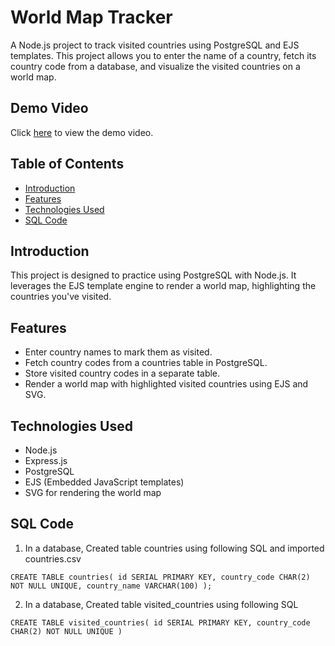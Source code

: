 # World Map Tracker

A Node.js project to track visited countries using PostgreSQL and EJS templates. This project allows you to enter the name of a country, fetch its country code from a database, and visualize the visited countries on a world map.

## Demo Video

Click [here](https://github.com/psangle41/Travel-Tracker-Postgres-Practice/blob/main/Images/demo.mov) to view the demo video.

## Table of Contents

- [Introduction](#introduction)
- [Features](#features)
- [Technologies Used](#technologies-used)
- [SQL Code](#sql-code)

## Introduction

This project is designed to practice using PostgreSQL with Node.js. It leverages the EJS template engine to render a world map, highlighting the countries you've visited.

## Features

- Enter country names to mark them as visited.
- Fetch country codes from a countries table in PostgreSQL.
- Store visited country codes in a separate table.
- Render a world map with highlighted visited countries using EJS and SVG.

## Technologies Used

- Node.js
- Express.js
- PostgreSQL
- EJS (Embedded JavaScript templates)
- SVG for rendering the world map

## SQL Code

1. In a database, Created table countries using following SQL and imported countries.csv

``CREATE TABLE countries(
	id SERIAL PRIMARY KEY,
	country_code CHAR(2) NOT NULL UNIQUE,
	country_name VARCHAR(100)
);``

2.  In a database, Created table visited_countries using following SQL

``CREATE TABLE visited_countries(
	id SERIAL PRIMARY KEY,
	country_code CHAR(2) NOT NULL UNIQUE
)``
